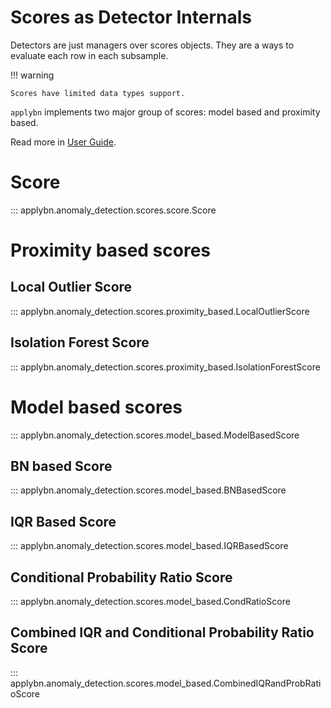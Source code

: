 # Scores as Detector Internals

Detectors are just managers over scores objects. 
They are a ways to evaluate each row in each subsample.

!!! warning

    Scores have limited data types support.

`applybn` implements two major group of scores: model based and proximity based.

Read more in [User Guide](../../user-guide/anomaly_detection_module/tabular_detection.md). 

# Score
::: applybn.anomaly_detection.scores.score.Score

# Proximity based scores
## Local Outlier Score
::: applybn.anomaly_detection.scores.proximity_based.LocalOutlierScore

## Isolation Forest Score
::: applybn.anomaly_detection.scores.proximity_based.IsolationForestScore

# Model based scores
::: applybn.anomaly_detection.scores.model_based.ModelBasedScore

## BN based Score
::: applybn.anomaly_detection.scores.model_based.BNBasedScore

## IQR Based Score
::: applybn.anomaly_detection.scores.model_based.IQRBasedScore

## Conditional Probability Ratio Score
::: applybn.anomaly_detection.scores.model_based.CondRatioScore

## Combined IQR and Conditional Probability Ratio Score
::: applybn.anomaly_detection.scores.model_based.CombinedIQRandProbRatioScore